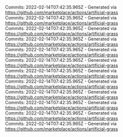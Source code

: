 Commits: 2022-02-14T07:42:35.965Z - Generated via https://github.com/marketplace/actions/artificial-grass
<br>
Commits: 2022-02-14T07:42:35.965Z - Generated via https://github.com/marketplace/actions/artificial-grass
<br>
Commits: 2022-02-14T07:42:35.965Z - Generated via https://github.com/marketplace/actions/artificial-grass
<br>
Commits: 2022-02-14T07:42:35.965Z - Generated via https://github.com/marketplace/actions/artificial-grass
<br>
Commits: 2022-02-14T07:42:35.965Z - Generated via https://github.com/marketplace/actions/artificial-grass
<br>
Commits: 2022-02-14T07:42:35.965Z - Generated via https://github.com/marketplace/actions/artificial-grass
<br>
Commits: 2022-02-14T07:42:35.965Z - Generated via https://github.com/marketplace/actions/artificial-grass
<br>
Commits: 2022-02-14T07:42:35.965Z - Generated via https://github.com/marketplace/actions/artificial-grass
<br>
Commits: 2022-02-14T07:42:35.965Z - Generated via https://github.com/marketplace/actions/artificial-grass
<br>
Commits: 2022-02-14T07:42:35.965Z - Generated via https://github.com/marketplace/actions/artificial-grass
<br>
Commits: 2022-02-14T07:42:35.965Z - Generated via https://github.com/marketplace/actions/artificial-grass
<br>
Commits: 2022-02-14T07:42:35.965Z - Generated via https://github.com/marketplace/actions/artificial-grass
<br>
